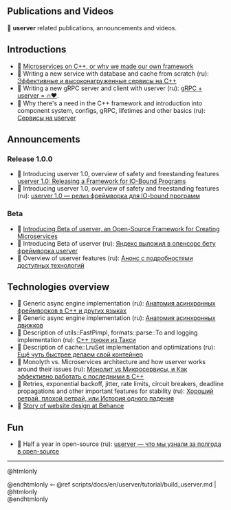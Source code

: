 ## Publications and Videos

🐙 **userver** related publications, announcements and videos.


## Introductions
* 🎥 [Microservices on C++, or why we made our own framework](https://youtu.be/WkcmNOmwAH8)
* 🎥 Writing a new service with database and cache from scratch (ru):
  [Эффективные и высоконагруженные сервисы на C++](https://youtu.be/qrGZARf2Wno?t=2034)
* 🎥 Writing a new gRPC server and client with userver (ru):
  [gRPC + userver = 🔥❤️](https://www.youtube.com/watch?v=3jTTrbvxPKc).
* 🎥 Why there's a need in the C++ framework and introduction into component system, configs, gRPC, lifetimes
  and other basics (ru):
  [Сервисы на userver](https://disk.yandex.ru/d/N8lQtMaWqLqn_g)


## Announcements

### Release 1.0.0
* 📖 Introducing userver 1.0, overview of safety and freestanding features
  [userver 1.0: Releasing a Framework for IO-Bound Programs](https://medium.com/yandex/userver-1-0-releasing-a-framework-for-io-bound-programs-7898c275d226)
* 📖 Introducing userver 1.0, overview of safety and freestanding features (ru):
  [userver 1.0 — релиз фреймворка для IO-bound программ](https://habr.com/ru/companies/yandex/articles/760244/)


### Beta
* 📖 [Introducing Beta of userver, an Open-Source Framework for Creating Microservices](https://medium.com/yandex/introducing-beta-of-userver-an-open-source-framework-for-creating-microservices-d5d9c4204dc2)
* 📖 Introducing Beta of userver (ru): [Яндекс выложил в опенсорс бету фреймворка userver](https://habr.com/ru/company/yandex/blog/674902/)
* 🎥 Overview of userver features (ru): [Анонс с подробностями доступных технологий](https://youtu.be/qrGZARf2Wno?t=786)


## Technologies overview
* 📖 Generic async engine implementation (ru): [Анатомия асинхронных фреймворков в С++ и других языках](https://habr.com/ru/company/yandex/blog/647853/)
* 🎥 Generic async engine implementation (ru): [Анатомия асинхронных движков](https://youtu.be/MiE22pTvnPs)
* 🎥 Description of utils::FastPimpl, formats::parse::To and logging implementation (ru): [C++ трюки из Такси](https://youtu.be/_AkF8SpUV3k)
* 🎥 Description of cache::LruSet implementation and optimizations (ru): [Ещё чуть быстрее делаем свой контейнер](https://youtu.be/60XhYzkXu1M)
* 🎥 Monolyth vs. Microservices architecture and how userver works around their issues (ru):
  [Монолит vs Микросервисы, и Как эффективно работать с последними в C++](https://youtu.be/5QtAFKgS938)
* 📖 Retries, exponential backoff, jitter, rate limits, circuit breakers, deadline propagations and other
  important features for stability (ru): [Хороший ретрай, плохой ретрай, или История одного падения](https://habr.com/ru/companies/yandex/articles/762678/)
* 📖 [Story of website design at Behance](https://www.behance.net/gallery/185906583/Userver-C)


## Fun
* 📖 Half a year in open-source (ru): [userver — что мы узнали за полгода в open-source](https://habr.com/ru/companies/yandex/articles/729588/)

----------

@htmlonly <div class="bottom-nav"> @endhtmlonly
⇦ @ref scripts/docs/en/userver/tutorial/build_userver.md |
@htmlonly </div> @endhtmlonly
